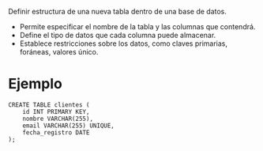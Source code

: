 Definir estructura de una nueva tabla dentro de una base de datos.

- Permite especificar el nombre de la tabla y las columnas que contendrá.
- Define el tipo de datos que cada columna puede almacenar.
- Establece restricciones sobre los datos, como claves primarias, foráneas, valores único.

# Ejemplo

```
CREATE TABLE clientes (
    id INT PRIMARY KEY,
    nombre VARCHAR(255),
    email VARCHAR(255) UNIQUE,
    fecha_registro DATE
);
```

